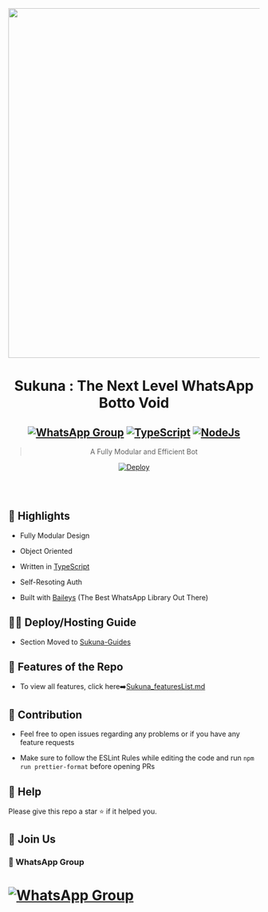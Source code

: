<div align="center">
<img src="https://c.tenor.com/FmPlHalWQYcAAAAC/sukuna.gif" width="700"></br></a>

# **Sukuna : The Next Level WhatsApp Botto Void**



## [![WhatsApp Group](https://img.shields.io/badge/WhatsApp-25D366?style=for-the-badge&logo=whatsapp&logoColor=white)](https://chat.whatsapp.com/JSpzoZ2bwCa13318uGCaLe) [![TypeScript](https://img.shields.io/badge/TypeScript-007ACC?style=for-the-badge&logo=typescript&logoColor=white)](https://www.typescriptlang.org/) [![NodeJs](https://img.shields.io/badge/Node.js-43853D?style=for-the-badge&logo=node.js&logoColor=white)](https://nodejs.org/en/)

> A Fully Modular and Efficient Bot <br>

[![Deploy](https://www.herokucdn.com/deploy/button.png)](https://heroku.com/deploy)

</div><br/>

<br/>

## 👒 Highlights

- Fully Modular Design

- Object Oriented

- Written in [TypeScript](https://www.typescriptlang.org/)

- Self-Resoting Auth

- Built with [Baileys](https://github.com/adiwajshing/baileys) (The Best WhatsApp Library Out There) 

## 👨‍💻 Deploy/Hosting Guide

- Section Moved to [Sukuna-Guides](https://github.com/lordrakesh/Sukuna-Guides)

## 🍁 Features of the Repo

- To view all features, click here➡️[Sukuna_featuresList.md](https://github.com/lordrakesh/sukuna-botto/blob/main/Features.md)

## 🎋 Contribution

+ Feel free to open issues regarding any problems or if you have any feature requests

+ Make sure to follow the ESLint Rules while editing the code and run `npm run prettier-format` before opening PRs

## 🧣 Help

Please give this repo a star ⭐ if it helped you.

## 🏴 Join Us

### 🍏 WhatsApp Group

# [![WhatsApp Group](https://img.shields.io/badge/WhatsApp-25D366?style=for-the-badge&logo=whatsapp&logoColor=white)](https://chat.whatsapp.com/JSpzoZ2bwCa13318uGCaLe)














